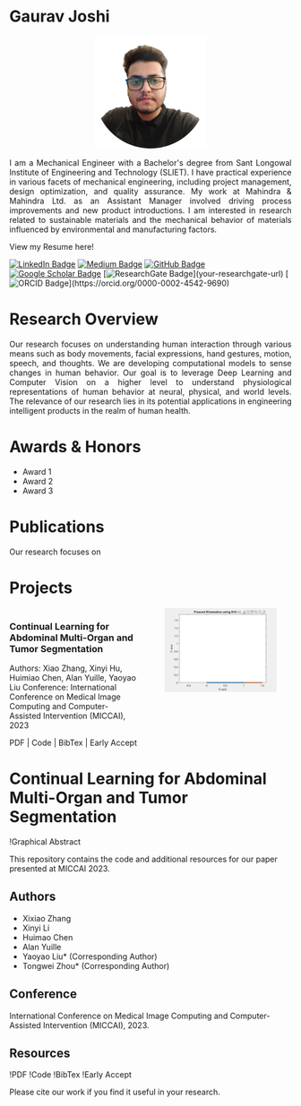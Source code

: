 # Gaurav Joshi

<p align="center">
  <img src="./profilepic.png" alt="Profile Picture" width="200"/>
  <br>
  <samp>
    <p align="justify"> 
     I am a Mechanical Engineer with a Bachelor's degree from Sant Longowal Institute of Engineering and Technology (SLIET). I have practical experience in various facets of mechanical engineering, including project management, design optimization, and quality assurance. My work at Mahindra & Mahindra Ltd. as an Assistant Manager involved driving process improvements and new product introductions. I am interested in research related to sustainable materials and the mechanical behavior of materials influenced by environmental and manufacturing factors. 
      </p>
  </samp>
</p>




View my Resume here!

[![LinkedIn Badge](https://img.shields.io/badge/-LinkedIn-blue?style=flat-square&logo=linkedin&logoColor=white&link=your-linkedin-url%29)](https://www.linkedin.com/in/mastersinusoidal/)
[![Medium Badge](https://img.shields.io/badge/-Medium-black?style=flat-square&logo=medium&logoColor=white&link=your-medium-url%29)](https://medium.com/@mastersinusoidal)
[![GitHub Badge](https://img.shields.io/badge/-GitHub-181717?style=flat-square&logo=github&logoColor=white&link=your-github-url%29)](https://github.com/mastersinusoidal)
[![Google Scholar Badge](https://img.shields.io/badge/-Google_Scholar-blue?style=flat-square&logo=google-scholar&logoColor=white&link=your-google-scholar-url%29)](your-google-scholar-url)
[![ResearchGate Badge](https://img.shields.io/badge/-ResearchGate-green?)](your-researchgate-url)
[![ORCID Badge](https://img.shields.io/badge/-ORCID-green?)](https://orcid.org/0000-0002-4542-9690)

# Research Overview
<p align="justify"> 
Our research focuses on understanding human interaction through various means such as body movements, facial expressions, hand gestures, motion, speech, and thoughts. We are developing computational models to sense changes in human behavior. Our goal is to leverage Deep Learning and Computer Vision on a higher level to understand physiological representations of human behavior at neural, physical, and world levels. The relevance of our research lies in its potential applications in engineering intelligent products in the realm of human health.
  </p>

# Awards & Honors
* Award 1
* Award 2
* Award 3

# Publications
<p align="justify"> 
Our research focuses on 
  </p>

# Projects
<div style="display: flex; justify-content: space-between;">
<div style="width: 45%;">
<h3> Continual Learning for Abdominal Multi-Organ and Tumor Segmentation </h3>
Authors: Xiao Zhang, Xinyi Hu, Huimiao Chen, Alan Yuille, Yaoyao Liu  
Conference: International Conference on Medical Image Computing and Computer-Assisted Intervention (MICCAI), 2023
</div>
<div style="width: 45%;">
 <img src="./dhm.gif" width="200" />
</div>
</div>




PDF | Code | BibTex | Early Accept

# Continual Learning for Abdominal Multi-Organ and Tumor Segmentation

!Graphical Abstract

This repository contains the code and additional resources for our paper presented at MICCAI 2023.

## Authors
- Xixiao Zhang
- Xinyi Li
- Huimao Chen
- Alan Yuille
- Yaoyao Liu* (Corresponding Author)
- Tongwei Zhou* (Corresponding Author)

## Conference
International Conference on Medical Image Computing and Computer-Assisted Intervention (MICCAI), 2023.

## Resources
!PDF
!Code
!BibTex
!Early Accept

Please cite our work if you find it useful in your research.



 
